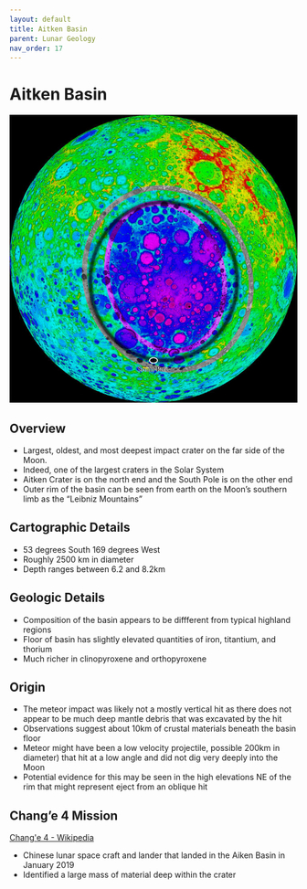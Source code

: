 ```yaml
---
layout: default
title: Aitken Basin
parent: Lunar Geology
nav_order: 17
---
```

# Aitken Basin

![213F5635-89C5-4260-AC82-34DDB4AD2C45.jpeg](Aitken%20Basin.assets/213F5635-89C5-4260-AC82-34DDB4AD2C45.jpeg)

## Overview

- Largest, oldest, and most deepest impact crater on the far side of the Moon.
- Indeed, one of the largest craters in the Solar System
- Aitken Crater is on the north end and the South Pole is on the other end
- Outer rim of the basin can be seen from earth on the Moon’s southern limb as the “Leibniz Mountains”

## Cartographic Details

- 53 degrees South 169 degrees West
- Roughly 2500 km in diameter
- Depth ranges between 6.2 and 8.2km

## Geologic Details

- Composition of the basin appears to be diffferent from typical highland regions
- Floor of basin has slightly elevated quantities of iron, titantium, and thorium
- Much richer in clinopyroxene and orthopyroxene

## Origin

- The meteor impact was likely not a mostly vertical hit as there does not appear to be much deep mantle debris that was excavated by the hit
- Observations suggest about 10km of crustal materials beneath the basin floor
- Meteor might have been a low velocity projectile, possible 200km in diameter) that hit at a low angle and did not dig very deeply into the Moon
- Potential evidence for this may be seen in the high elevations NE of the rim that might represent eject from an oblique hit

## Chang’e 4 Mission

[Chang'e 4 - Wikipedia](https://en.wikipedia.org/wiki/Chang%27e_4)

- Chinese lunar space craft and lander that landed in the Aiken Basin in January 2019
- Identified a large mass of material deep within the crater

